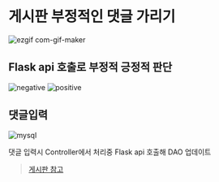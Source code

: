 # 게시판 부정적인 댓글 가리기
![ezgif com-gif-maker](https://user-images.githubusercontent.com/49339925/114036677-3e82d500-98bb-11eb-96a3-103251ebf863.gif)



## Flask api 호출로 부정적 긍정적 판단
![negative](https://user-images.githubusercontent.com/49339925/114040392-86efc200-98be-11eb-9cd1-5936d80174ef.PNG)
![positive](https://user-images.githubusercontent.com/49339925/114040403-8820ef00-98be-11eb-8702-adc83b2eb53e.PNG)

## 댓글입력
![mysql](https://user-images.githubusercontent.com/49339925/114042832-bc95aa80-98c0-11eb-8cf7-213ffe793e86.PNG)

댓글 입력시 Controller에서 처리중 Flask api 호출해 DAO 업데이트


> [게시판 참고](https://congsong.tistory.com/category/Spring%20Boot)

